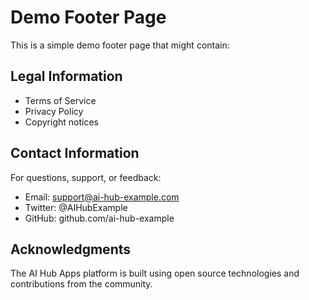# Demo Footer Page

This is a simple demo footer page that might contain:

## Legal Information

- Terms of Service
- Privacy Policy
- Copyright notices

## Contact Information

For questions, support, or feedback:
- Email: support@ai-hub-example.com
- Twitter: @AIHubExample
- GitHub: github.com/ai-hub-example

## Acknowledgments

The AI Hub Apps platform is built using open source technologies and contributions from the community.